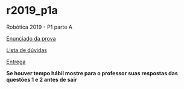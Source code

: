 # r2019_p1a

Robótica 2019 - P1 parte A

[Enunciado da prova](enunciado_v1.md)

[Lista de dúvidas](https://docs.google.com/spreadsheets/d/1xQY3WsuFuEi4Dbd3KoxDJ5PLMrEGr4mfwHLKgW4jynM/edit?usp=sharing)

[Entrega](https://insper.blackboard.com/webapps/assignment/uploadAssignment?content_id=_586568_1&course_id=_30561_1&group_id=&mode=cpview)


**Se houver tempo hábil mostre para o professor suas respostas das questões 1 e 2 antes de sair**